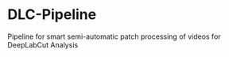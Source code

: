 # DLC-Pipeline
Pipeline for smart semi-automatic patch processing of videos for DeepLabCut Analysis
